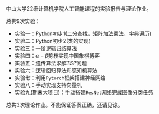 中山大学22级计算机学院人工智能课程的实验报告与理论作业。

总共9次实验：
* 实验一：Python初步1(二分查找，矩阵加法乘法，字典遍历)
* 实验二：Python初步2(类的实现)
* 实验三：一阶逻辑归结算法
* 实验四：$\alpha-\beta$剪枝实现中国象棋博弈
* 实验五：遗传算法求解$TSP$问题
* 实验六：逻辑回归算法和感知机算法
* 实验七：利用`Pytorch`框架搭建神经网络
* 实验八：手动实现支持向量机
* 实验九(期末大项目)：手动搭建`ResNet`网络完成图像分类任务

总共3次理论作业。不能保证答案正确，还请见谅。
